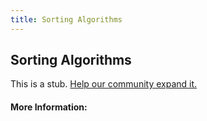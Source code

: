 ```yaml
---
title: Sorting Algorithms
---
```


## Sorting Algorithms

This is a stub. [Help our community expand it.](https://github.com/freeCodeCamp/guide-articles/tree/master/articles/Computer-Science/Sorting-Algorithms/index.md)

<!-- The article goes here, in GitHub-flavored Markdown. Feel free to add YouTube videos, images, and CodePen/JSBin embeds  -->

#### More Information:
<!-- Please add any articles you think might be helpful to read before writing the article -->


